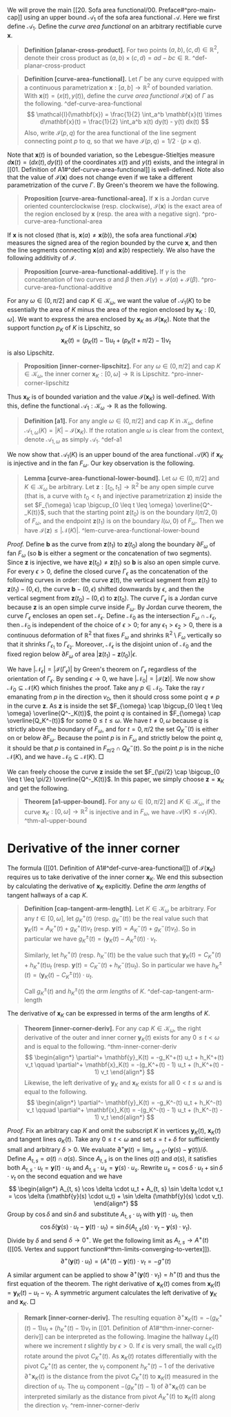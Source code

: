 We will prove the main [[20. Sofa area functional/00. Preface#^pro-main-cap]] using an upper bound $\mathcal{A}_1$ of the sofa area functional $\mathcal{A}$. Here we first define $\mathcal{A}_1$. Define the _curve area functional_ on an arbitrary rectifiable curve $\mathbf{x}$.

> __Definition [planar-cross-product].__ For two points $(a, b), (c, d) \in \mathbb{R}^2$, denote their cross product as $(a, b) \times (c, d) = ad - bc \in \mathbb{R}$. ^def-planar-cross-product

> __Definition [curve-area-functional].__ Let $\Gamma$ be any curve equipped with a continuous parametrization $\mathbf{x} : [a, b] \to \mathbb{R}^2$ of bounded variation. With $\mathbf{x}(t) = (x(t), y(t))$, define the _curve area functional_ $\mathcal{I}(\mathbf{x})$ of $\Gamma$ as the following. ^def-curve-area-functional
$$
\mathcal{I}(\mathbf{x}) = \frac{1}{2} \int_a^b \mathbf{x}(t) \times d\mathbf{x}(t) = \frac{1}{2} \int_a^b x(t) dy(t) - y(t) dx(t)
$$
> Also, write $\mathcal{I}(p, q)$ for the area functional of the line segment connecting point $p$ to $q$, so that we have $\mathcal{I}(p, q) = 1/2 \cdot (p \times q)$.

Note that $\mathbf{x}(t)$ is of bounded variation, so the Lebesgue-Stieltjes measure $d \mathbf{x}(t) = (dx(t), dy(t))$ of the coordinates $x(t)$ and $y(t)$ exists, and the integral in [[01. Definition of A1#^def-curve-area-functional]] is well-defined. Note also that the value of $\mathcal{I}(\mathbf{x})$ does not change even if we take a different parametrization of the curve $\Gamma$. By Green's theorem we have the following.

> __Proposition [curve-area-functional-area].__ If $\mathbf{x}$ is a Jordan curve oriented counterclockwise (resp. clockwise), $\mathcal{I}(\mathbf{x})$ is the exact area of the region enclosed by $\mathbf{x}$ (resp. the area with a negative sign). ^pro-curve-area-functional-area

If $\mathbf{x}$ is not closed (that is, $\mathbf{x}(a) \neq \mathbf{x}(b)$), the sofa area functional $\mathcal{I}(\mathbf{x})$ measures the signed area of the region bounded by the curve $\mathbf{x}$, and then the line segments connecting $\mathbf{x}(a)$ and $\mathbf{x}(b)$ respectiely. We also have the following additivity of $\mathcal{I}$.

> __Proposition [curve-area-functional-additive].__ If $\gamma$ is the concatenation of two curves $\alpha$ and $\beta$ then $\mathcal{I}(\gamma) = \mathcal{I}(\alpha) + \mathcal{I}(\beta)$. ^pro-curve-area-functional-additive

For any $\omega \in (0, \pi/2]$ and cap $K \in \mathcal{K}_\omega$, we want the value of $\mathcal{A}_1(K)$ to be essentially the area of $K$ minus the area of the region enclosed by $\mathbf{x}_K : [0, \omega]$. We want to express the area enclosed by $\mathbf{x}_K$ as $\mathcal{I}(\mathbf{x}_K)$. Note that the support function $p_K$ of $K$ is Lipschitz, so
$$
\mathbf{x}_K(t) = (p_K(t) - 1) u_t + (p_K(t + \pi/2) - 1) v_t
$$
is also Lipschitz.

> __Proposition [inner-corner-lipschitz].__ For any $\omega \in (0, \pi/2]$ and cap $K \in \mathcal{K}_\omega$, the inner corner $\mathbf{x}_K : [0, \omega] \to \mathbb{R}$ is Lipschitz. ^pro-inner-corner-lipschitz

Thus $\mathbf{x}_K$ is of bounded variation and the value $\mathcal{I}(\mathbf{x}_K)$ is well-defined. With this, define the functional $\mathcal{A}_1 : \mathcal{K}_\omega \to \mathbb{R}$ as the following.

> __Definition [a1].__ For any angle $\omega \in (0, \pi/2]$ and cap $K$ in $\mathcal{K}_\omega$, define $\mathcal{A}_{1, \omega}(K) = |K| - \mathcal{I}(\mathbf{x}_K)$. If the rotation angle $\omega$ is clear from the context, denote $\mathcal{A}_{1, \omega}$ as simply $\mathcal{A}_1$. ^def-a1

We now show that $\mathcal{A}_1(K)$ is an upper bound of the area functional $\mathcal{A}(K)$ if $\mathbf{x}_K$ is injective and in the fan $F_\omega$. Our key observation is the following.

> __Lemma [curve-area-functional-lower-bound].__ Let $\omega \in (0, \pi/2]$ and $K \in \mathcal{K}_{\omega}$ be arbitrary. Let $\mathbf{z} : [t_0, t_1] \to \mathbb{R}^2$ be any open simple curve (that is, a curve with $t_0 < t_1$ and injective parametrization $\mathbf{z}$) inside the set $F_{\omega} \cap \bigcup_{0 \leq t \leq \omega} \overline{Q^-_K(t)}$, such that the starting point $\mathbf{z}(t_0)$ is on the boundary $l(\pi/2, 0)$ of $F_\omega$, and the endpoint $\mathbf{z}(t_1)$ is on the boundary $l(\omega, 0)$ of $F_\omega$. Then we have $\mathcal{I}(\mathbf{z}) \leq |\mathcal{N}(K)|$. ^lem-curve-area-functional-lower-bound

_Proof._ Define $\mathbf{b}$ as the curve from $\mathbf{z}(t_1)$ to $\mathbf{z}(t_0)$ along the boundary $\partial F_\omega$ of fan $F_\omega$ (so $\mathbf{b}$ is either a segment or the concatenation of two segments). Since $\mathbf{z}$ is injective, we have $\mathbf{z}(t_0) \neq \mathbf{z}(t_1)$ so $\mathbf{b}$ is also an open simple curve. For every $\epsilon > 0$, define the closed curve $\Gamma_\epsilon$ as the concatenation of the following curves in order: the curve $\mathbf{z}(t)$, the vertical segment from $\mathbf{z}(t_1)$ to $\mathbf{z}(t_1) - (0, \epsilon)$, the curve $\mathbf{b} - (0, \epsilon)$ shifted downwards by $\epsilon$, and then the vertical segment from $\mathbf{z}(t_0) - (0, \epsilon)$ to $\mathbf{z}(t_0)$. The curve $\Gamma_{\epsilon}$ is a Jordan curve because $\mathbf{z}$ is an open simple curve inside $F_\omega$. By Jordan curve theorem, the curve $\Gamma_\epsilon$ encloses an open set $\mathcal{N}_\epsilon$. Define $\mathcal{N}_0$ as the intersection $F_{\omega} \cap \mathcal{N}_{\epsilon}$, then $\mathcal{N}_0$ is independent of the choice of $\epsilon > 0$; for any $\epsilon_1 > \epsilon_2 > 0$, there is a continuous deformation of $\mathbb{R}^2$ that fixes $F_\omega$ and shrinks $\mathbb{R}^2 \setminus F_\omega$ vertically so that it shrinks $\Gamma_{\epsilon_1}$ to $\Gamma_{\epsilon_2}$. Moreover, $\mathcal{N}_{\epsilon}$ is the disjoint union of $\mathcal{N}_0$ and the fixed region below $\partial F_\omega$ of area $\left| \mathbf{z}(t_1) - \mathbf{z}(t_0) \right| \epsilon$.

We have $\left| \mathcal{N}_\epsilon \right| = \left| \mathcal{I}(\Gamma_\epsilon) \right|$ by Green's theorem on $\Gamma_\epsilon$ regardless of the orientation of $\Gamma_\epsilon$. By sending $\epsilon \to 0$, we have $\left| \mathcal{N}_0 \right| = \left| \mathcal{I}(\mathbf{z}) \right|$. We now show $\mathcal{N}_0 \subseteq \mathcal{N}(K)$ which finishes the proof. Take any $p \in \mathcal{N}_0$. Take the ray $r$ emanating from $p$ in the direction $v_0$, then it should cross some point $q \neq p$ in the curve $\mathbf{z}$. As $\mathbf{z}$ is inside the set $F_{\omega} \cap \bigcup_{0 \leq t \leq \omega} \overline{Q^-_K(t)}$, the point $q$ is contained in $F_{\omega} \cap \overline{Q_K^-(t)}$ for some $0 \leq t \leq \omega$. We have $t \neq 0, \omega$ because $q$ is strictly above the boundary of $F_\omega$, and for $t=0, \pi/2$ the set $Q^-_K(t)$ is either on or below $\partial F_\omega$. Because the point $p$ is in $F_{\omega}$ and strictly below the point $q$, it should be that $p$ is contained in $F_{\pi/2} \cap Q_K^-(t)$. So the point $p$ is in the niche $\mathcal{N}(K)$, and we have $\mathcal{N}_0 \subseteq \mathcal{N}(K)$. □

We can freely choose the curve $\mathbf{z}$ inside the set $F_{\pi/2} \cap \bigcup_{0 \leq t \leq \pi/2} \overline{Q^-_K(t)}$. In this paper, we simply choose $\mathbf{z} = \mathbf{x}_K$ and get the following.

> __Theorem [a1-upper-bound].__ For any $\omega \in (0, \pi/2]$ and $K \in \mathcal{K}_{\omega}$, if the curve $\mathbf{x}_K : [0, \omega] \to \mathbb{R}^2$ is injective and in $F_\omega$, we have $\mathcal{A}(K) \leq \mathcal{A}_1(K)$. ^thm-a1-upper-bound

# Derivative of the inner corner

The formula ([[01. Definition of A1#^def-curve-area-functional]]) of $\mathcal{I}(\mathbf{x}_K)$ requires us to take derivative of the inner corner $\mathbf{x}_K$. We end this subsection by calculating the derivative of $\mathbf{x}_K$ explicitly. Define the _arm lengths_ of tangent hallways of a cap $K$.

> __Definition [cap-tangent-arm-length].__ Let $K \in \mathcal{K}_\omega$ be arbitrary. For any $t \in [0, \omega]$, let $g_K^+(t)$ (resp. $g_K^-(t)$) be the real value such that $\mathbf{y}_K(t) = A^+_K(t) + g_K^+(t) v_t$ (resp. $\mathbf{y}(t) = A^-_K(t) + g_K^-(t) v_t$). So in particular we have $g_K^{\pm}(t) = \left( \mathbf{y}_K(t) - A_K^{\pm}(t) \right) \cdot v_t$.
> 
> Similarly, let $h_K^+(t)$ (resp. $h_K^-(t)$) be the value such that $\mathbf{y}_K(t) = C^+_K(t) + h_K^+(t) u_t$ (resp. $\mathbf{y}(t) = C^-_K(t) + h_K^-(t) u_t$). So in particular we have $h_K^{\pm}(t) = \left( \mathbf{y}_K(t) - C_K^{\pm}(t) \right) \cdot u_t$.
> 
> Call $g_K^{\pm}(t)$ and $h_K^{\pm}(t)$ the _arm lengths_ of $K$. ^def-cap-tangent-arm-length

The derivative of $\mathbf{x}_K$ can be expressed in terms of the arm lengths of $K$.

> __Theorem [inner-corner-deriv].__ For any cap $K \in \mathcal{K}_\omega$, the right derivative of the outer and inner corner $\mathbf{y}_K(t)$ exists for any $0 \leq t < \omega$ and is equal to the following. ^thm-inner-corner-deriv
$$
\begin{align*}
	\partial^+ \mathbf{y}_K(t) = -g_K^+(t) u_t + h_K^+(t) v_t \qquad \partial^+ \mathbf{x}_K(t) = -(g_K^+(t) - 1) u_t + (h_K^+(t) - 1) v_t
\end{align*}
$$
> Likewise, the left derivative of $\mathbf{y}_K$ and $\mathbf{x}_K$ exists for all $0 < t \leq \omega$ and is equal to the following.
$$
\begin{align*}
	\partial^- \mathbf{y}_K(t) = -g_K^-(t) u_t + h_K^-(t) v_t \qquad \partial^+ \mathbf{x}_K(t) = -(g_K^-(t) - 1) u_t + (h_K^-(t) - 1) v_t
\end{align*}
$$

_Proof._ Fix an arbitrary cap $K$ and omit the subscript $K$ in vertices $\mathbf{y}_K(t)$, $\mathbf{x}_K(t)$ and tangent lines $a_K(t)$. Take any $0 \leq t < \omega$ and set $s = t + \delta$ for sufficiently small and arbitrary $\delta > 0$. We evaluate $\partial^+ \mathbf{y}(t) = \lim_{\delta \rightarrow 0^+}(\mathbf{y}(s) - \mathbf{y}(t)) / \delta$. Define $A_{t, s} = a(t) \cap a(s)$. Since $A_{t, s}$ is on the lines $a(t)$ and $a(s)$, it satisfies both $A_{t, s} \cdot u_t = \mathbf{y}(t) \cdot u_t$ and $A_{t, s} \cdot u_s = \mathbf{y}(s) \cdot u_s$. Rewrite $u_s = \cos \delta \cdot u_t + \sin \delta \cdot v_t$ on the second equation and we have
$$
\begin{align*}
	A_{t, s} \cos \delta \cdot u_t + A_{t, s} \sin \delta \cdot v_t =  	\cos \delta (\mathbf{y}(s) \cdot u_t) + \sin \delta (\mathbf{y}(s) \cdot v_t).
\end{align*}
$$
Group by $\cos \delta$ and $\sin \delta$ and substitute $A_{t, s} \cdot u_t$ with $\mathbf{y}(t) \cdot u_t$, then
$$ \cos \delta (\mathbf{y}(s) \cdot u_t - \mathbf{y}(t) \cdot u_t)
	= \sin \delta (A_{t, s}  (s) \cdot v_t - \mathbf{y}(s) \cdot v_t) .
	$$
Divide by $\delta$ and send $\delta \to 0^+$. We get the following limit as $A_{t, s} \to A^+(t)$ ([[05. Vertex and support function#^thm-limits-converging-to-vertex]]).
$$ \partial^+ (\mathbf{y}(t) \cdot u_t)  = (A^+(t) - \mathbf{y}(t)) \cdot v_t = - g^+(t)$$
A similar argument can be applied to show $\partial^+ (\mathbf{y}(t) \cdot v_t) = h^+(t)$ and thus the first equation of the theorem. The right derivative of $\mathbf{x}_K(t)$ comes from $\mathbf{x}_K(t) = \mathbf{y}_K(t) - u_t - v_t$. A symmetric argument calculates the left derivative of $\mathbf{y}_K$ and $\mathbf{x}_K$. □

> __Remark [inner-corner-deriv].__ The resulting equation $\partial^+ \mathbf{x}_K(t) = -(g_K^+(t) - 1) u_t + (h_K^+(t) - 1) v_t$ in [[01. Definition of A1#^thm-inner-corner-deriv]] can be interpreted as the following. Imagine the hallway $L_K(t)$ where we increment $t$ slightly by $\epsilon > 0$. If $\epsilon$ is very small, the wall $c_K(t)$ rotate around the pivot $C_K^+(t)$. As $\mathbf{x}_K(t)$ rotates differentially with the pivot $C_K^+(t)$ as center, the $v_t$ component $h_K^+(t) - 1$ of the derivative $\partial^+ \mathbf{x}_K(t)$ is the distance from the pivot $C_K^+(t)$ to $\mathbf{x}_K(t)$ measured in the direction of $u_t$. The $u_t$ component $-(g_K^+(t) - 1)$ of $\partial^+ \mathbf{x}_K(t)$ can be interpreted similarly as the distance from pivot $A^+_K(t)$ to $\mathbf{x}_K(t)$ along the direction $v_t$. ^rem-inner-corner-deriv